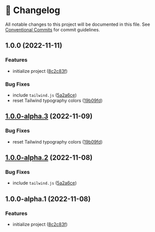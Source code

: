<!-- markdownlint-disable --><!-- textlint-disable -->

# 📓 Changelog

All notable changes to this project will be documented in this file. See
[Conventional Commits](https://conventionalcommits.org) for commit guidelines.

## 1.0.0 (2022-11-11)

### Features

- initialize project ([8c2c83f](https://github.com/sanity-io/demo/commit/8c2c83f1b69821ebfe9fd5a93066ee216c3f8c84))

### Bug Fixes

- include `tailwind.js` ([5a2a6ce](https://github.com/sanity-io/demo/commit/5a2a6ce6571ee60f5538eede3a6c8f2962f5fb51))
- reset Tailwind typography colors ([19b09fd](https://github.com/sanity-io/demo/commit/19b09fd1834ab0aff3092fe5f47b15629e6827c0))

## [1.0.0-alpha.3](https://github.com/sanity-io/demo/compare/v1.0.0-alpha.2...v1.0.0-alpha.3) (2022-11-09)

### Bug Fixes

- reset Tailwind typography colors ([19b09fd](https://github.com/sanity-io/demo/commit/19b09fd1834ab0aff3092fe5f47b15629e6827c0))

## [1.0.0-alpha.2](https://github.com/sanity-io/demo/compare/v1.0.0-alpha.1...v1.0.0-alpha.2) (2022-11-08)

### Bug Fixes

- include `tailwind.js` ([5a2a6ce](https://github.com/sanity-io/demo/commit/5a2a6ce6571ee60f5538eede3a6c8f2962f5fb51))

## 1.0.0-alpha.1 (2022-11-08)

### Features

- initialize project ([8c2c83f](https://github.com/sanity-io/demo/commit/8c2c83f1b69821ebfe9fd5a93066ee216c3f8c84))
